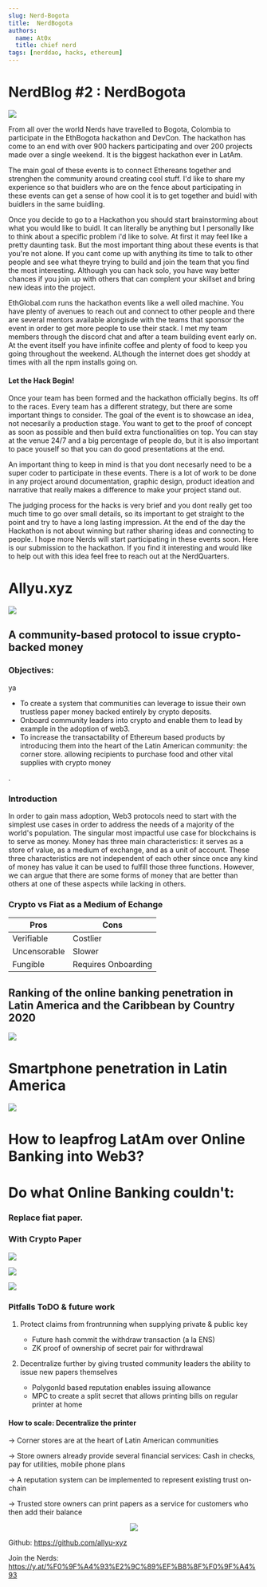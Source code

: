 ```yaml
---
slug: Nerd-Bogota
title:  NerdBogota
authors:
  name: At0x
  title: chief nerd
tags: [nerddao, hacks, ethereum]
---
```

# NerdBlog #2 : NerdBogota
![](https://i.imgur.com/KBg0WjR.jpg)

From all over the world Nerds have travelled to Bogota, Colombia to participate in the EthBogota hackathon and DevCon. The hackathon has come to an end with over 900 hackers participating and over 200 projects made over a single weekend. It is the biggest hackathon ever in LatAm.

The main goal of these events is to connect Ethereans together and strenghen the community around creating cool stuff. I'd like to share my experience so that buidlers who are on the fence about participating in these events can get a sense of how cool it is to get together and buidl with buidlers in the same buidling.


Once you decide to go to a Hackathon you should start brainstorming about what you would like to buidl. It can literally be anything but I personally like to think about a specific problem i'd like to solve. At first it may feel like a pretty daunting task. But the most important thing about these events is that you're not alone. If you cant come up with anything its time to talk to other people and see what theyre trying to build and join the team that you find the most interesting. Although you can hack solo, you have way better chances if you join up with others that can complent your skillset and bring new ideas into the project. 

EthGlobal.com runs the hackathon events like a well oiled machine. You have plenty of avenues to reach out and connect to other people and there are several mentors available alongisde with the teams that sponsor the event in order to get more people to use their stack. I met my team members through the discord chat and after a team building event early on. At the event itself you have infinite coffee and plenty of food to keep you going throughout the weekend. ALthough the internet does get shoddy at times with all the npm installs going on.

#### Let the Hack Begin!

Once your team has been formed and the hackathon officially begins. Its off to the races. Every team has a different strategy, but there are some important things to consider. The goal of the event is to showcase an idea, not necesarily a production stage. You want to get to the proof of concept as soon as possible and then build extra functionalities on top. You can stay at the venue 24/7 and a big percentage of people do, but it is also important to pace youself so that you can do good presentations at the end. 

An important thing to keep in mind is that you dont necesarly need to be a super coder to participate in these events. There is a lot of work to be done in any project around documentation, graphic design, product ideation and narrative that really makes a difference to make your project stand out. 

The judging process for the hacks is very brief and you dont really get too much time to go over small details, so its important to get straight to the point and try to have a long lasting impression. At the end of the day the Hackathon is not about winning but rather sharing ideas and connecting to people. I hope more Nerds will start participating in these events soon. Here is our submission to the hackathon. If you find it interesting and would like to help out with this idea feel free to reach out at the NerdQuarters.
<p align="center">
    
<h1> Allyu.xyz </h1>

  <img src="https://i.imgur.com/cikwHhm.png"/>


## A community-based protocol to issue crypto-backed money
    
</p>

### Objectives: 
ya
- To create a system that communities can leverage to issue their own trustless paper money backed entirely by crypto deposits.
- Onboard community leaders into crypto and enable them to lead by example in the adoption of web3.
- To increase the transactability of Ethereum based products by introducing them into the heart of the Latin American community: the corner store. allowing recipients to purchase food and other vital supplies with crypto money

.

### Introduction

    
In order to gain mass adoption, Web3 protocols need to start with the simplest use cases in order to address the needs of a majority of the world's population. The singular most impactful use case for blockchains is to serve as money. Money has three main characteristics: it serves as a store of value, as a medium of exchange, and as a unit of account. These three characteristics are not independent of each other since once any kind of money has value it can be used to fulfill those three functions. However, we can argue that there are some forms of money that are better than others at one of these aspects while lacking in others.
    

### Crypto vs Fiat as a Medium of Echange

<p align="center">

| Pros | Cons |
| -------- | -------- |
| Verifiable     | Costlier     | 
| Uncensorable     | Slower     | 
| Fungible     | Requires Onboarding     |

</p>

## Ranking of the online banking penetration in Latin America and the Caribbean by Country 2020

![](https://i.imgur.com/lIYjU3m.png)

# Smartphone penetration in Latin America

![](https://i.imgur.com/xTsQA8c.png)

<p align="center">



# How to leapfrog LatAm over Online Banking into Web3?

# Do what Online Banking couldn't:

    
### Replace fiat paper.
 ### With Crypto Paper
    


![](https://i.imgur.com/VauTrNE.jpg)
    



![](https://i.imgur.com/eUGQ9bM.png)

![](https://i.imgur.com/YS4jQBB.png)
    
</p>

### Pitfalls ToDO & future work

1) Protect claims from frontrunning when supplying private & public key
    
    - Future hash commit the withdraw transaction (a la ENS)
    - ZK proof of ownership of secret pair for withrdrawal
2) Decentralize further by giving trusted community leaders the ability to issue new papers themselves
    - PolygonId based reputation enables issuing allowance
    - MPC to create a split secret that allows printing bills on regular printer at home



#### How to scale: Decentralize the printer

→ Corner stores are at the heart of Latin American communities

→ Store owners already provide several financial services: Cash in checks, pay for utilities, mobile phone plans

→ A reputation system can be implemented to represent existing trust on-chain

→ Trusted store owners can print papers as a service for customers who then add their balance
<p align="center">
    
<img src="https://i.imgur.com/jUQAHSy.png"/>

</p>

Github: https://github.com/allyu-xyz

Join the Nerds: https://y.at/%F0%9F%A4%93%E2%9C%89%EF%B8%8F%F0%9F%A4%93

